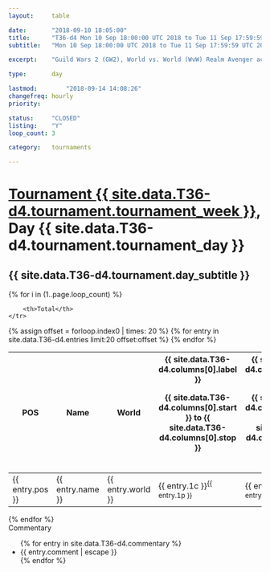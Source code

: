 ```yaml
---
layout: 	table

date: 		"2018-09-10 18:05:00"
title: 		"T36-d4 Mon 10 Sep 18:00:00 UTC 2018 to Tue 11 Sep 17:59:59 UTC 2018"
subtitle: 	"Mon 10 Sep 18:00:00 UTC 2018 to Tue 11 Sep 17:59:59 UTC 2018"

excerpt:    "Guild Wars 2 (GW2), World vs. World (WvW) Realm Avenger achivement Tournament. \"Every Kill Counts\""

type:       day

lastmod: 		"2018-09-14 14:08:26"
changefreq: hourly
priority:   

status:     "CLOSED"
listing:    "Y"
loop_count: 3

category: 	tournaments

---
```

<div class="table_header">
    <h1><a href="{{ site.data.T36-d4.tournament.week_url }}">Tournament {{ site.data.T36-d4.tournament.tournament_week }}</a>, Day {{ site.data.T36-d4.tournament.tournament_day }}</h1>
    <h2>{{ site.data.T36-d4.tournament.day_subtitle }}</h2> 
</div>

{% for i in (1..page.loop_count) %}
<br>
<table class="day_table">
  <colgroup>
    <col style="width:18px">
    <col style="width:55px">
    <col style="width:55px">
    <col style="width:12px">
    <col style="width:12px">
    <col style="width:12px">
    <col style="width:12px">
    <col style="width:12px">
    <col style="width:12px">
    <col style="width:12px">
    <col style="width:12px">
    <col style="width:12px">
    <col style="width:12px">
    <col style="width:12px">
    <col style="width:12px">
    <col style="width:12px">
    <col style="width:12px">
    <col style="width:12px">
    <col style="width:12px">
    <col style="width:12px">
    <col style="width:12px">
    <col style="width:12px">
    <col style="width:12px">
    <col style="width:12px">
    <col style="width:12px">
    <col style="width:12px">
    <col style="width:12px">
    <col style="width:18px">
  </colgroup>  
  <thead>
    <tr>
        <th>POS</th>
        <th class="AlignLeft">Name</th>
        <th class="AlignLeft">World</th>

<th><div class="label">{{ site.data.T36-d4.columns[0].label }}<p class="onhover">{{ site.data.T36-d4.columns[0].start }} to {{ site.data.T36-d4.columns[0].stop }}</p></div>​</th>
<th><div class="label">{{ site.data.T36-d4.columns[1].label }}<p class="onhover">{{ site.data.T36-d4.columns[1].start }} to {{ site.data.T36-d4.columns[1].stop }}</p></div>​</th>
<th><div class="label">{{ site.data.T36-d4.columns[2].label }}<p class="onhover">{{ site.data.T36-d4.columns[2].start }} to {{ site.data.T36-d4.columns[2].stop }}</p></div>​</th>
<th><div class="label">{{ site.data.T36-d4.columns[3].label }}<p class="onhover">{{ site.data.T36-d4.columns[3].start }} to {{ site.data.T36-d4.columns[3].stop }}</p></div>​</th>
<th><div class="label">{{ site.data.T36-d4.columns[4].label }}<p class="onhover">{{ site.data.T36-d4.columns[4].start }} to {{ site.data.T36-d4.columns[4].stop }}</p></div>​</th>
<th><div class="label">{{ site.data.T36-d4.columns[5].label }}<p class="onhover">{{ site.data.T36-d4.columns[5].start }} to {{ site.data.T36-d4.columns[5].stop }}</p></div>​</th>
<th><div class="label">{{ site.data.T36-d4.columns[6].label }}<p class="onhover">{{ site.data.T36-d4.columns[6].start }} to {{ site.data.T36-d4.columns[6].stop }}</p></div>​</th>
<th><div class="label">{{ site.data.T36-d4.columns[7].label }}<p class="onhover">{{ site.data.T36-d4.columns[7].start }} to {{ site.data.T36-d4.columns[7].stop }}</p></div>​</th>
<th><div class="label">{{ site.data.T36-d4.columns[8].label }}<p class="onhover">{{ site.data.T36-d4.columns[8].start }} to {{ site.data.T36-d4.columns[8].stop }}</p></div>​</th>
<th><div class="label">{{ site.data.T36-d4.columns[9].label }}<p class="onhover">{{ site.data.T36-d4.columns[9].start }} to {{ site.data.T36-d4.columns[9].stop }}</p></div>​</th>
<th><div class="label">{{ site.data.T36-d4.columns[10].label }}<p class="onhover">{{ site.data.T36-d4.columns[10].start }} to {{ site.data.T36-d4.columns[10].stop }}</p></div>​</th>

<th><div class="label">{{ site.data.T36-d4.columns[11].label }}<p class="onhover">{{ site.data.T36-d4.columns[11].start }} to {{ site.data.T36-d4.columns[11].stop }}</p></div>​</th>
<th><div class="label">{{ site.data.T36-d4.columns[12].label }}<p class="onhover">{{ site.data.T36-d4.columns[12].start }} to {{ site.data.T36-d4.columns[12].stop }}</p></div>​</th>
<th><div class="label">{{ site.data.T36-d4.columns[13].label }}<p class="onhover">{{ site.data.T36-d4.columns[13].start }} to {{ site.data.T36-d4.columns[13].stop }}</p></div>​</th>
<th><div class="label">{{ site.data.T36-d4.columns[14].label }}<p class="onhover">{{ site.data.T36-d4.columns[14].start }} to {{ site.data.T36-d4.columns[14].stop }}</p></div>​</th>
<th><div class="label">{{ site.data.T36-d4.columns[15].label }}<p class="onhover">{{ site.data.T36-d4.columns[15].start }} to {{ site.data.T36-d4.columns[15].stop }}</p></div>​</th>
<th><div class="label">{{ site.data.T36-d4.columns[16].label }}<p class="onhover">{{ site.data.T36-d4.columns[16].start }} to {{ site.data.T36-d4.columns[16].stop }}</p></div>​</th>
<th><div class="label">{{ site.data.T36-d4.columns[17].label }}<p class="onhover">{{ site.data.T36-d4.columns[17].start }} to {{ site.data.T36-d4.columns[17].stop }}</p></div>​</th>
<th><div class="label">{{ site.data.T36-d4.columns[18].label }}<p class="onhover">{{ site.data.T36-d4.columns[18].start }} to {{ site.data.T36-d4.columns[18].stop }}</p></div>​</th>
<th><div class="label">{{ site.data.T36-d4.columns[19].label }}<p class="onhover">{{ site.data.T36-d4.columns[19].start }} to {{ site.data.T36-d4.columns[19].stop }}</p></div>​</th>
<th><div class="label">{{ site.data.T36-d4.columns[20].label }}<p class="onhover">{{ site.data.T36-d4.columns[20].start }} to {{ site.data.T36-d4.columns[20].stop }}</p></div>​</th>

<th><div class="label">{{ site.data.T36-d4.columns[21].label }}<p class="onhover">{{ site.data.T36-d4.columns[21].start }} to {{ site.data.T36-d4.columns[21].stop }}</p></div>​</th>
<th><div class="label">{{ site.data.T36-d4.columns[22].label }}<p class="onhover">{{ site.data.T36-d4.columns[22].start }} to {{ site.data.T36-d4.columns[22].stop }}</p></div>​</th>
<th><div class="label">{{ site.data.T36-d4.columns[23].label }}<p class="onhover">{{ site.data.T36-d4.columns[23].start }} to {{ site.data.T36-d4.columns[23].stop }}</p></div>​</th>

        <th>Total</th>
    </tr>
  </thead>
  {% assign offset = forloop.index0 | times: 20 %}
<tbody>
{% for entry in site.data.T36-d4.entries limit:20 offset:offset %}
  <tr>
    <td class="pl{{ entry.pos }}">{{ entry.pos }}</td>
    <td class="AlignLeft">{{ entry.name }}</td>
    <td class="AlignLeft">{{ entry.world }}</td>
    <td class="pl{{ entry.1p }}">{{ entry.1c }}<sup>{{ entry.1p }}</sup></td>
    <td class="pl{{ entry.2p }}">{{ entry.2c }}<sup>{{ entry.2p }}</sup></td>
    <td class="pl{{ entry.3p }}">{{ entry.3c }}<sup>{{ entry.3p }}</sup></td>
    <td class="pl{{ entry.4p }}">{{ entry.4c }}<sup>{{ entry.4p }}</sup></td>
    <td class="pl{{ entry.5p }}">{{ entry.5c }}<sup>{{ entry.5p }}</sup></td>
    <td class="pl{{ entry.6p }}">{{ entry.6c }}<sup>{{ entry.6p }}</sup></td>
    <td class="pl{{ entry.7p }}">{{ entry.7c }}<sup>{{ entry.7p }}</sup></td>
    <td class="pl{{ entry.8p }}">{{ entry.8c }}<sup>{{ entry.8p }}</sup></td>
    <td class="pl{{ entry.9p }}">{{ entry.9c }}<sup>{{ entry.9p }}</sup></td>
    <td class="pl{{ entry.10p }}">{{ entry.10c }}<sup>{{ entry.10p }}</sup></td>
    <td class="pl{{ entry.11p }}">{{ entry.11c }}<sup>{{ entry.11p }}</sup></td>
    <td class="pl{{ entry.12p }}">{{ entry.12c }}<sup>{{ entry.12p }}</sup></td>
    <td class="pl{{ entry.13p }}">{{ entry.13c }}<sup>{{ entry.13p }}</sup></td>
    <td class="pl{{ entry.14p }}">{{ entry.14c }}<sup>{{ entry.14p }}</sup></td>
    <td class="pl{{ entry.15p }}">{{ entry.15c }}<sup>{{ entry.15p }}</sup></td>
    <td class="pl{{ entry.16p }}">{{ entry.16c }}<sup>{{ entry.16p }}</sup></td>
    <td class="pl{{ entry.17p }}">{{ entry.17c }}<sup>{{ entry.17p }}</sup></td>
    <td class="pl{{ entry.18p }}">{{ entry.18c }}<sup>{{ entry.18p }}</sup></td>
    <td class="pl{{ entry.19p }}">{{ entry.19c }}<sup>{{ entry.19p }}</sup></td>
    <td class="pl{{ entry.20p }}">{{ entry.20c }}<sup>{{ entry.20p }}</sup></td>
    <td class="pl{{ entry.21p }}">{{ entry.21c }}<sup>{{ entry.21p }}</sup></td>
    <td class="pl{{ entry.22p }}">{{ entry.22c }}<sup>{{ entry.22p }}</sup></td>
    <td class="pl{{ entry.23p }}">{{ entry.23c }}<sup>{{ entry.23p }}</sup></td>
    <td class="pl{{ entry.24p }}">{{ entry.24c }}<sup>{{ entry.24p }}</sup></td>
    <td>{{ entry.total }}</td>
  </tr>
{% endfor %}  
</tbody>
</table>
<div class="leaderboard"></div>
{% endfor %}

<div class="commentary">
  <span class="commentary_title">Commentary</span>
  <ul>
    {% for entry in site.data.T36-d4.commentary %}
    <li class="commentary_list">{{ entry.comment | escape }}</li>
    {% endfor %}
  </ul>
</div>



